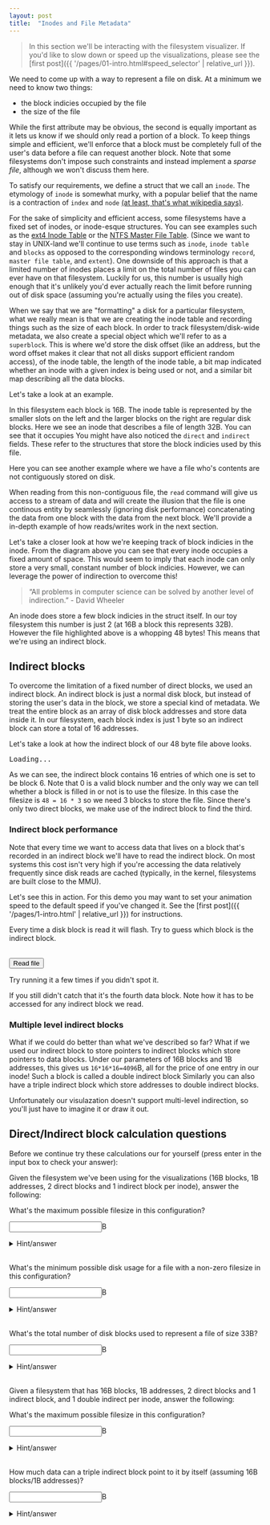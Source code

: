 ```yaml
---
layout: post
title:  "Inodes and File Metadata"
---
```


<blockquote><div markdown="1">
In this section we'll be interacting with the filesystem visualizer.
If you'd like to slow down or speed up the visualizations, please see the [first post]({{ '/pages/01-intro.html#speed_selector' | relative_url }}).
</div></blockquote>

We need to come up with a way to represent a file on disk.
At a minimum we need to know two things:

+ the block indicies occupied by the file
+ the size of the file

While the first attribute may be obvious, the second is equally important as it lets us know if we should only read a portion of a block.
To keep things simple and efficient, we'll enforce that a block must be completely full of the user's data before a file can request another block.
Note that some filesystems don't impose such constraints and instead implement a _sparse file_, although we won't discuss them here.

To satisfy our requirements, we define a struct that we call an `inode`.
The etymology of `inode` is somewhat murky, with a popular belief that the name is a contraction of `index` and `node` [(at least, that's what wikipedia says)](https://en.wikipedia.org/wiki/Inode).

For the sake of simplicity and efficient access, some filesystems have a fixed set of inodes, or inode-esque structures.
You can see examples such as the [ext4 Inode Table](https://ext4.wiki.kernel.org/index.php/Ext4_Disk_Layout#layout) or the [NTFS Master File Table](http://www.ntfs.com/ntfs_basics.htm).
(Since we want to stay in UNIX-land we'll continue to use terms such as
`inode`, `inode table` and `blocks` as opposed to the corresponding windows terminology `record`, `master file table`, and `extent`).
One downside of this approach is that a limited number of inodes places a limit on the total number of files you can ever have on that filesystem.
Luckily for us, this number is usually high enough that it's unlikely you'd ever actually reach the limit before running out of disk space (assuming you're actually using the files you create).

 When we say that we are "formatting" a disk for a particular filesystem, what we really mean is that we are creating the inode table and recording things such as the size of each block.
 In order to track filesystem/disk-wide metadata, we also create a special object which we'll refer to as a `superblock`.
 This is where we'd store the disk offset (like an address, but the word offset makes it clear that not all disks support efficient random access),
 of the inode table, the length of the inode table, a bit map indicated whether an inode with a given index is being used or not, and a similar bit map describing all the data blocks.

Let's take a look at an example.
 
<div id="fs_1"></div>
<script type="module" src="{{ '/js/pages/05-inodes/1.mjs' | relative_url }}"></script>

In this filesystem each block is 16B.
The inode table is represented by the smaller slots on the left and the larger blocks on the right are regular disk blocks.
Here we see an inode that describes a file of length 32B.
You can see that it occupies You might have also noticed the `direct` and `indirect` fields.
These refer to the structures that store the block indicies used by this file.

Here you can see another example where we have a file who's contents are not contiguously stored on disk.
<div id="fs_2"></div>
<script type="module" src="{{ '/js/pages/05-inodes/2.mjs' | relative_url }}"></script>

When reading from this non-contiguous file, the `read` command will give us access to a stream of data and
will create the illusion that the file is one continous entity by seamlessly (ignoring disk performance) concatenating the data from one block with the data from the next block.
We'll provide a in-depth example of how reads/writes work in the next section.

Let's take a closer look at how we're keeping track of block indicies in the inode.
From the diagram above you can see that every inode occupies a fixed amount of space.
This would seem to imply that each inode can only store a very small, constant number of block indicies.
However, we can leverage the power of indirection to overcome this!

<blockquote>
“All problems in computer science can be solved by another level of indirection.” - David Wheeler
</blockquote>

An inode does store a few block indicies in the struct itself.
In our toy filesystem this number is just 2 (at 16B a block this represents 32B).
However the file highlighted above is a whopping 48 bytes!
This means that we're using an indirect block.

## Indirect blocks

To overcome the limitation of a fixed number of direct blocks, we used an indirect block.
An indirect block is just a normal disk block, but instead of storing the user's data in the block, we store a special kind of metadata.
We treat the entire block as an array of disk block addresses and store data inside it.
In our filesystem, each block index is just 1 byte so an indirect block can store a total of 16 addresses.

Let's take a look at how the indirect block of our 48 byte file above looks.

<pre id="info">Loading...</pre>
<script type="module" src="{{ '/js/pages/05-inodes/3.mjs' | relative_url }}"></script>

As we can see, the indirect block contains 16 entries of which one is set to be block 6.
Note that 0 is a valid block number and the only way we can tell whether a block is filled in or not is to use the filesize.
In this case the filesize is `48 = 16 * 3` so we need 3 blocks to store the file.
Since there's only two direct blocks, we make use of the indirect block to find the third.

### Indirect block performance

Note that every time we want to access data that lives on a block that's recorded in an indirect block we'll have to read the indirect block.
On most systems this cost isn't very high if you're accessing the data relatively frequently since disk reads are cached (typically, in the kernel, filesystems are built close to the MMU).

Let's see this in action.
For this demo you may want to set your animation speed to the default speed if you've changed it.
See the [first post]({{ '/pages/1-intro.html' | relative_url }}) for instructions.

Every time a disk block is read it will flash. Try to guess which block is the indirect block.

<div id="fs_3"></div>
<br>
<button onclick="run_disk_read()">Read file</button>
<script type="module" src="{{ '/js/pages/05-inodes/4.mjs' | relative_url }}"></script>

Try running it a few times if you didn't spot it.

If you still didn't catch that it's the fourth data block.
Note how it has to be accessed for any indirect block we read.

### Multiple level indirect blocks

What if we could do better than what we've described so far?
What if we used our indirect block to store pointers to indirect blocks which store pointers to data blocks.
Under our parameters of 16B blocks and 1B addresses, this gives us `16*16*16=4096`B, all for the price of one entry in our inode! 
Such a block is called a double indirect block
Similarly you can also have a triple indirect block which store addresses to double indirect blocks.

Unfortunately our visulazation doesn't support multi-level indirection, so you'll just have to imagine it or draw it out.

## Direct/Indirect block calculation questions

Before we continue try these calculations our for yourself (press enter in the input box to check your answer):

Given the filesystem we've been using for the visualizations (16B blocks, 1B addresses, 2 direct blocks and 1 indirect block per inode), answer the following:

What's the maximum possible filesize in this configuration?
<form onsubmit="check_answer(document.getElementById('max').value, '288'); return false;">
  <input id="max"/>B
</form>
<details><summary>Hint/answer</summary>
<div markdown="1">
We have `2` direct blocks of 16B each, and `1` indirect block of 16B holding pointers of 1B each to 16B blocks.
<div style="margin-left: 5%;">
  <details> <summary> Answer </summary>
    The direct blocks can store 16*2 = 32B of data.
    The indirect block has 16/1 = 16 addresses.
    Each address could point to a data block of 16B, so thats 16 * 16 = 256B of data.
    Add the values up to get 256 + 32 = 288B of data.
  </details>
</div>
</div>
</details>
<br>

What's the minimum possible disk usage for a file with a non-zero filesize in this configuration?
<form onsubmit="check_answer(document.getElementById('min').value, '16'); return false;">
  <input id="min"/>B
</form>
<details><summary>Hint/answer</summary> Each block is 16B, so the answer is 16B.  </details>
<br>

What's the total number of disk blocks used to represent a file of size 33B?
<form onsubmit="check_answer(document.getElementById('usage').value, '4'); return false;">
  <input id="usage"/>B
</form>
<details><summary>Hint/answer</summary>
32B is the maximum file size that can fit entirely inside the direct blocks, so our number is at least 2.
Since we're using at least 1 block in the indirect array, we have to consider not only the block that's storing that extra 1B,
but also the cost of the indirect block itself.
This brings the total up to 4.
</details>
<br>

Given a filesystem that has 16B blocks, 1B addresses, 2 direct blocks and 1 indirect block, and 1 double indirect per inode, answer the following:

What's the maximum possible filesize in this configuration?
<form onsubmit="check_answer(document.getElementById('max').value, '4384'); return false;">
  <input id="max"/>B
</form>
<details><summary>Hint/answer</summary>
<div markdown="1">
We can reuse the calculation we did for the max file above and only need to add the data addressed by the double indirect block.
<div style="margin-left: 5%;">
  <details> <summary> Answer </summary>
    with a double indirect block we can store an addition 4096B. `4096 + 288 = 4384`B.
  </details>
</div>
</div>
</details>
<br>

How much data can a triple indirect block point to it by itself (assuming 16B blocks/1B addresses)?
<form onsubmit="check_answer(document.getElementById('max').value, Math.pow(16, 4).toString()); return false;">
  <input id="max"/>B
</form>
<details><summary>Hint/answer</summary>
<div markdown="1">
Try drawing it out! Remember, a triple indirect block store pointers to double indirect blocks.
<div style="margin-left: 5%;">
  <details> <summary> Answer </summary>
  Each triple indirect block can store 16 addresses to a double indirect block which can store 16 addresses to single indirect blocks which can store addresses to 16 blocks of 16B each.
  Multiplying those values together we get `16^4 = 65536`.
  </details>
</div>
</div>
</details>
<br>

